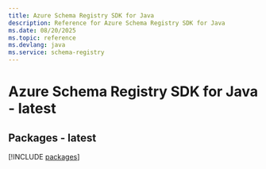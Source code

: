 ```yaml
---
title: Azure Schema Registry SDK for Java
description: Reference for Azure Schema Registry SDK for Java
ms.date: 08/20/2025
ms.topic: reference
ms.devlang: java
ms.service: schema-registry
---
```

# Azure Schema Registry SDK for Java - latest
## Packages - latest
[!INCLUDE [packages](schema-registry-index.md)]